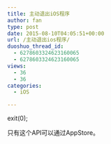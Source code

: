 ```yaml
---
title: 主动退出iOS程序
author: fan
type: post
date: 2015-08-10T04:05:51+00:00
url: /主动退出ios程序/
duoshuo_thread_id:
  - 6278603324623160065
  - 6278603324623160065
views:
  - 36
  - 36
categories:
  - iOS

---
```

exit(0);

只有这个API可以通过AppStore。